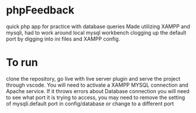 # phpFeedback
quick php app for practice with database queries
Made utilizing XAMPP and mysqli, had to work around local mysql workbench
clogging up the default port by digging into ini files and XAMPP config.

# To run
clone the repository, go live with live server plugin and serve the project through vscode.
You will need to activate a XAMPP MYSQL connection and Apache service. If it throws errors about
Database connection you will need to see what port it is trying to access, you may need to remove
the setting of mysqli.default port in config/database or change to a different port
